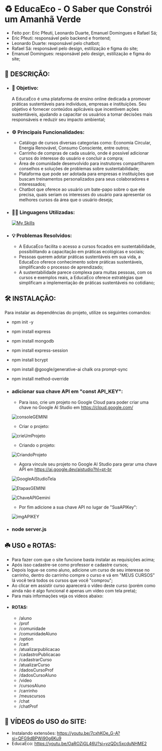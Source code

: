 # ♻️ EducaEco - O Saber que Constrói um Amanhã Verde
- Feito por: Eric Pfeuti, Leonardo Duarte, Emanuel Domingues e Rafael Sá;
- Eric Pfeuti: responsável pelo backend e frontend;
- Leonardo Duarte: responsável pelo chatbot;
- Rafael Sá: responsável pelo design, estilização e figma do site;
- Emanuel Domingues: responsável pelo design, estilização e figma do site;

## 📝 DESCRIÇÃO:

- ### 🎯 Objetivo:
  A EducaEco é uma plataforma de ensino online dedicada a promover práticas sustentáveis para indivíduos, empresas e instituições. Seu objetivo é fornecer conteúdos aplicáveis que incentivem ações sustentáveis, ajudando a capacitar os usuários a tomar decisões mais responsáveis e reduzir seu impacto ambiental;
- ### ⚙️ Principais Funcionalidades:
  - Catálogo de cursos diversas categorias como: Economia Circular, Energia Renovável, Consumo Consciente, entre outros;
  - Carrinho de compras de cada usuário, onde é possível adicionar cursos do interesse do usuário e concluir a compra;
  - Área de comunidade desenvolvido para instrutores compartilharem conselhos e soluções de problemas sobre sustentabilidade;
  - Plataforma que pode ser adotada para empresas e instituições que buscam treinamentos personalizados para seus colaboradores e interessados;
  - Chatbot que oferece ao usuário um bate-papo sobre o que ele precisa, quais seriam os interesses do usuário para apresentar os melhores cursos da área que o usuário deseja;
- ### 👨‍💻 Linguagens Utilizadas:
  [![My Skills](https://skillicons.dev/icons?i=js,nodejs,html,css,mongo,bots)](https://skillicons.dev)
- ### 💡 Problemas Resolvidos:
  - A EducaEco facilita o acesso a cursos focados em sustentabilidade, possibilitando a capacitação em práticas ecológicas e sociais;
  - Pessoas querem adotar práticas sustentáveis em sua vida, a EducaEco oferece conhecimento sobre práticas sustentáveis, simplificando o processo de aprendizado;
  - A sustentabilidade parece complexa para muitas pessoas, com os cursos e exemplos reais, a EducaEco oferece estratégias que simplificam a implementação de práticas sustentáveis no cotidiano;

## 🛠️ INSTALAÇÃO:
  Para instalar as dependências do projeto, utilize os seguintes comandos:
  - npm init -y
  - npm install express
  - npm install mongodb
  - npm install express-session
  - npm install bcrypt
  - npm install @google/generative-ai chalk ora prompt-sync
  - npm install method-override

  - ### adicionar sua chave API em "const API_KEY":
    - Para isso, crie um projeto no Google Cloud para poder criar uma chave no Google AI Studio em https://cloud.google.com/
   
    ![consoleGEMINI](https://github.com/user-attachments/assets/351a5dd3-0aa7-4919-b467-0194a5e59a54)

    - Criar o projeto:
   
    ![crieUmProjeto](https://github.com/user-attachments/assets/e3bed1e1-90ba-4c22-9b61-32d3da3d2e40)

    - Criando o projeto:
   
    ![CriandoProjeto](https://github.com/user-attachments/assets/5f3f822a-e1d3-42cf-95dd-7c20828974b8)

    - Agora vincule seu projeto no Google AI Studio para gerar uma chave API em https://ai.google.dev/aistudio?hl=pt-br
   
    ![GoogleAiStudioTela](https://github.com/user-attachments/assets/46b37568-396c-4feb-a775-017d7092d5d8)

    ![EtapasGEMINI](https://github.com/user-attachments/assets/13407ef7-5d72-49d9-9828-73768241b9c5)

    ![ChaveAPIGemini](https://github.com/user-attachments/assets/37d71d64-5a82-4917-ab00-a0b8774c391c)

    - Por fim adicione a sua chave API no lugar de "SuaAPIKey":

    ![imgAPIKEY](https://github.com/user-attachments/assets/a9ede9d5-defa-41a6-9718-cbddedf31c79)
  
  - ### node server.js


## ☘️ USO e ROTAS:
  - Para fazer com que o site funcione basta instalar as requisições acima;
  - Após isso cadastre-se como professor e cadastre cursos;
  - Depois logue-se como aluno, adicione um curso de seu interesse no carrinho, dentro do carrinho compre o curso e vá em "MEUS CURSOS" lá você terá todos os cursos que você "comprou";
  - Ao clicar em assistir curso aparecerá o vídeo deste curso (porém como ainda não é algo funcional é apenas um vídeo com tela preta);
  - Para mais informações veja os vídeos abaixo:
  - #### ROTAS:
    - /aluno
    - /prof
    - /comunidade
    - /comunidadeAluno
    - /option
    - /cart
    - /atualizarpublicacao
    - /cadastroPublicacao
    - /cadastrarCurso
    - /atualizarCurso
    - /dadosCursoProf
    - /dadosCursoAluno
    - /video
    - /cursosAluno
    - /carrinho
    - /meuscursos
    - /chat
    - /chatProf

## 🎥 VÍDEOS do USO do SITE:
  - Instalando extensões: https://youtu.be/7cxhKOe_G-A?si=QFG9dBPWi90g6Ku9
  - EducaEco: https://youtu.be/OaROZjGL46U?si=yzQDc5xcduNHME2
